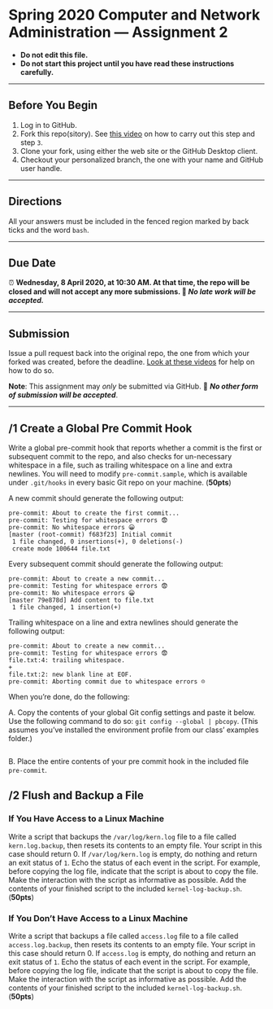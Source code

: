 # Spring 2020 Computer and Network Administration — Assignment 2

* **Do not edit this file.**
* **Do not start this project until you have read these instructions carefully.**

---

## Before You Begin
1. Log in to GitHub.
2. Fork this repo(sitory). See [this video](http://code-warrior.github.io/tutorials/git/github/forking-and-cloning-at-the-github-web-site/) on how to carry out this step and step `3`.
3. Clone your fork, using either the web site or the GitHub Desktop client.
4. Checkout your personalized branch, the one with your name and GitHub user handle.

---

## Directions
All your answers must be included in the fenced region marked by back ticks and the word `bash`.

---

## Due Date
⏰ **Wednesday, 8 April 2020, at 10:30 AM. At that time, the repo will be closed and will not accept any more submissions. 🚫 _No late work will be accepted._**

---

## Submission
Issue a pull request back into the original repo, the one from which your forked was created, before the deadline. [Look at these videos](http://code-warrior.github.io/tutorials/git/github/) for help on how to do so.

**Note**: This assignment may *only* be submitted via GitHub. 🚫 **_No other form of submission will be accepted_**.

---

## /1 Create a Global Pre Commit Hook
Write a global pre-commit hook that reports whether a commit is the first or subsequent commit to the repo, and also checks for un-necessary whitespace in a file, such as trailing whitespace on a line and extra newlines. You will need to modify `pre-commit.sample`, which is available under `.git/hooks` in every basic Git repo on your machine. (**50pts**)

A new commit should generate the following output:

```
pre-commit: About to create the first commit...
pre-commit: Testing for whitespace errors 😨
pre-commit: No whitespace errors 😀
[master (root-commit) f683f23] Initial commit
 1 file changed, 0 insertions(+), 0 deletions(-)
 create mode 100644 file.txt
```

Every subsequent commit should generate the following output:

```
pre-commit: About to create a new commit...
pre-commit: Testing for whitespace errors 😨
pre-commit: No whitespace errors 😀
[master 79e878d] Add content to file.txt
 1 file changed, 1 insertion(+)
```

Trailing whitespace on a line and extra newlines should generate the following output:

```
pre-commit: About to create a new commit...
pre-commit: Testing for whitespace errors 😨
file.txt:4: trailing whitespace.
+
file.txt:2: new blank line at EOF.
pre-commit: Aborting commit due to whitespace errors ☹️
```

When you’re done, do the following:

A. Copy the contents of your global Git config settings and paste it below. Use the following command to do so: `git config --global | pbcopy`. (This assumes you’ve installed the environment profile from our class’ examples folder.)

```bash
```

B. Place the entire contents of your pre commit hook in the included file `pre-commit`.

## /2 Flush and Backup a File

### If You Have Access to a Linux Machine
Write a script that backups the `/var/log/kern.log` file to a file called `kern.log.backup`, then resets its contents to an empty file. Your script in this case should return 0. If `/var/log/kern.log` is empty, do nothing and return an exit status of `1`. Echo the status of each event in the script. For example, before copying the log file, indicate that the script is about to copy the file. Make the interaction with the script as informative as possible. Add the contents of your finished script to the included `kernel-log-backup.sh`. (**50pts**)

### If You Don’t Have Access to a Linux Machine
Write a script that backups a file called `access.log` file to a file called `access.log.backup`, then resets its contents to an empty file. Your script in this case should return 0. If `access.log` is empty, do nothing and return an exit status of `1`. Echo the status of each event in the script. For example, before copying the log file, indicate that the script is about to copy the file. Make the interaction with the script as informative as possible. Add the contents of your finished script to the included `kernel-log-backup.sh`. (**50pts**)
